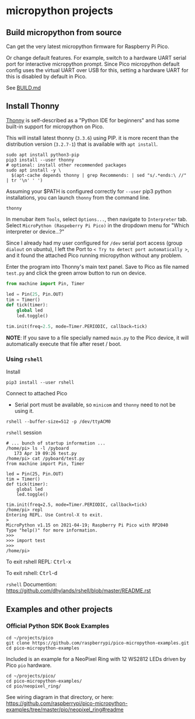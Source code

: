 micropython projects
====================

Build micropython from source
-----------------------------

Can get the very latest micropython firmware for Raspberry Pi Pico.

Or change default features. For example, switch to a hardware UART serial port for interactive micropython prompt. Since Pico micropython default config uses the virtual UART over USB for this, setting a hardware UART for this is disabled by default in Pico.

See [BUILD.md](BUILD.md)

Install Thonny
--------------

[Thonny](https://thonny.org/) is self-described as a "Python IDE for beginners" and has some built-in support for micropython on Pico.

This will install latest thonny (`3.3.6`) using PIP. it is more recent than the distribution version (`3.2.7-1`) that is available with `apt install`.

```shell
sudo apt install python3-pip
pip3 install --user thonny
# optional: install other recommended packages
sudo apt install -y \
  $(apt-cache depends thonny | grep Recommends: | sed "s/.*ends:\ //" | tr '\n' ' ')
```

Assuming your $PATH is configured correctly for `--user` pip3 python installations, you can launch `thonny` from the command line.

```shell
thonny
```

In menubar item `Tools`, select `Options...`, then navigate to `Interpreter` tab. Select `MicroPython (Raspeberry Pi Pico)` in the dropdown menu for "Which interpreter or device...?"

Since I already had my user configured for `/dev` serial port access (group `dialout` on ubuntu), I left the Port to `< Try to detect port automatically >`, and it found the attached Pico running micropython without any problem.

Enter the program into Thonny's main text panel. Save to Pico as file named `test.py` and click the green arrow button to run on device.


```python
from machine import Pin, Timer

led = Pin(25, Pin.OUT)
tim = Timer()
def tick(timer):
    global led
    led.toggle()

tim.init(freq=2.5, mode=Timer.PERIODIC, callback=tick)
```

**NOTE**: If you save to a file specially named `main.py` to the Pico device, it will automatically execute that file after reset / boot.

### Using `rshell`

Install

```shell
pip3 install --user rshell
```

Connect to attached Pico

- Serial port must be available, so `minicom` and `thonny` need to not be using it.

```
rshell --buffer-size=512 -p /dev/ttyACM0
```

`rshell` session

```console
# ... bunch of startup information ...
/home/pi> ls -l /pyboard
   173 Apr 19 09:26 test.py
/home/pi> cat /pyboard/test.py
from machine import Pin, Timer

led = Pin(25, Pin.OUT)
tim = Timer()
def tick(timer):
    global led
    led.toggle()

tim.init(freq=2.5, mode=Timer.PERIODIC, callback=tick)
/home/pi> repl
Entering REPL. Use Control-X to exit.
>
MicroPython v1.15 on 2021-04-19; Raspberry Pi Pico with RP2040
Type "help()" for more information.
>>>
>>> import test
>>>
/home/pi>
```

To exit rshell REPL: <kbd>Ctrl</kbd>\-<kbd>x</kbd>

To exit rshell: <kbd>Ctrl</kbd>\-<kbd>d</kbd>

`rshell` Documention: https://github.com/dhylands/rshell/blob/master/README.rst

Examples and other projects
---------------------------

### Official Python SDK Book Examples

```shell
cd ~/projects/pico
git clone https://github.com/raspberrypi/pico-micropython-examples.git
cd pico-micropython-examples
```

Included is an example for a NeoPixel Ring with 12 WS2812 LEDs driven by Pico `pio` hardware.

```shell
cd ~/projects/pico/
cd pico-micropython-examples/
cd pio/neopixel_ring/
```

See wiring diagram in that directory, or here: https://github.com/raspberrypi/pico-micropython-examples/tree/master/pio/neopixel_ring#readme
